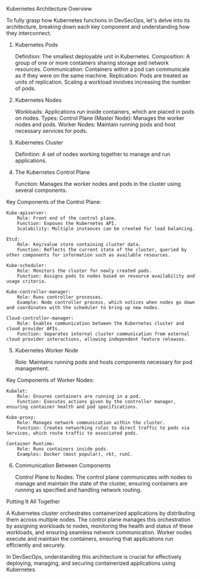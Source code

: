 Kubernetes Architecture Overview

To fully grasp how Kubernetes functions in DevSecOps, let's delve into its architecture, breaking down each key component and understanding how they interconnect.
1. Kubernetes Pods

    Definition: The smallest deployable unit in Kubernetes.
    Composition: A group of one or more containers sharing storage and network resources.
    Communication: Containers within a pod can communicate as if they were on the same machine.
    Replication: Pods are treated as units of replication. Scaling a workload involves increasing the number of pods.

2. Kubernetes Nodes

    Workloads: Applications run inside containers, which are placed in pods on nodes.
    Types:
        Control Plane (Master Node): Manages the worker nodes and pods.
        Worker Nodes: Maintain running pods and host necessary services for pods.

3. Kubernetes Cluster

    Definition: A set of nodes working together to manage and run applications.

4. The Kubernetes Control Plane

    Function: Manages the worker nodes and pods in the cluster using several components.

Key Components of the Control Plane:

    Kube-apiserver:
        Role: Front end of the control plane.
        Function: Exposes the Kubernetes API.
        Scalability: Multiple instances can be created for load balancing.

    Etcd:
        Role: Key/value store containing cluster data.
        Function: Reflects the current state of the cluster, queried by other components for information such as available resources.

    Kube-scheduler:
        Role: Monitors the cluster for newly created pods.
        Function: Assigns pods to nodes based on resource availability and usage criteria.

    Kube-controller-manager:
        Role: Runs controller processes.
        Example: Node controller process, which notices when nodes go down and coordinates with the scheduler to bring up new nodes.

    Cloud-controller-manager:
        Role: Enables communication between the Kubernetes cluster and cloud provider APIs.
        Function: Separates internal cluster communication from external cloud provider interactions, allowing independent feature releases.

5. Kubernetes Worker Node

    Role: Maintains running pods and hosts components necessary for pod management.

Key Components of Worker Nodes:

    Kubelet:
        Role: Ensures containers are running in a pod.
        Function: Executes actions given by the controller manager, ensuring container health and pod specifications.

    Kube-proxy:
        Role: Manages network communication within the cluster.
        Function: Creates networking rules to direct traffic to pods via Services, which route traffic to associated pods.

    Container Runtime:
        Role: Runs containers inside pods.
        Examples: Docker (most popular), rkt, runC.

6. Communication Between Components

    Control Plane to Nodes: The control plane communicates with nodes to manage and maintain the state of the cluster, ensuring containers are running as specified and handling network routing.

Putting It All Together

A Kubernetes cluster orchestrates containerized applications by distributing them across multiple nodes. The control plane manages this orchestration by assigning workloads to nodes, monitoring the health and status of these workloads, and ensuring seamless network communication. Worker nodes execute and maintain the containers, ensuring that applications run efficiently and securely.

In DevSecOps, understanding this architecture is crucial for effectively deploying, managing, and securing containerized applications using Kubernetes.
